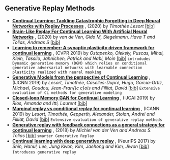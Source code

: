 
## Generative Replay Methods
- [**Continual Learning: Tackling Catastrophic Forgetting in Deep Neural Networks with Replay Processes**](https://arxiv.org/abs/2007.00487) , (2020) by *Timothée Lesort* [[bib]](https://github.com/optimass/continual_learning_papers/blob/master/bibtex.bib#L173-L182) 
- [**Brain-Like Replay For Continual Learning With Artificial Neural Networks**](https://baicsworkshop.github.io/pdf/BAICS_8.pdf) , (2020) by *van de Ven, Gido M, Siegelmann, Hava T and Tolias, Andreas S* [[bib]](https://github.com/optimass/continual_learning_papers/blob/master/bibtex.bib#L251-L257) 
- [**Learning to remember: A synaptic plasticity driven framework for continual learning**](https://openaccess.thecvf.com/content_CVPR_2019/html/Ostapenko_Learning_to_Remember_A_Synaptic_Plasticity_Driven_Framework_for_Continual_CVPR_2019_paper.html) , (CVPR 2019) by *Ostapenko, Oleksiy, Puscas, Mihai, Klein, Tassilo, Jahnichen, Patrick and Nabi, Moin* [[bib]](https://github.com/optimass/continual_learning_papers/blob/master/bibtex.bib#L141-L149) 
``` introdudes Dynamic generative memory (DGM) which relies on conditional generative adversarial networks with learnable connection plasticity realized with neural masking ``` 
- [**Generative Models from the perspective of Continual Learning**](https://hal.archives-ouvertes.fr/hal-01951954) , (IJCNN 2019) by *Lesort, Timothée, Caselles-Dupré, Hugo, Garcia-Ortiz, Michael, Goudou, Jean-Fran{\c c}ois and Filliat, David* [[bib]](https://github.com/optimass/continual_learning_papers/blob/master/bibtex.bib#L790-L802) 
``` Extensive evaluation of CL methods for generative modeling ``` 
- [**Closed-loop Memory GAN for Continual Learning**](http://dl.acm.org/citation.cfm?id=3367471.3367504) , (IJCAI 2019) by *Rios, Amanda and Itti, Laurent* [[bib]](https://github.com/optimass/continual_learning_papers/blob/master/bibtex.bib#L1097-L1111) 
- [**Marginal replay vs conditional replay for continual learning**](https://arxiv.org/abs/1810.12069) , (ICANN 2019) by *Lesort, Timothée, Gepperth, Alexander, Stoian, Andrei and Filliat, David* [[bib]](https://github.com/optimass/continual_learning_papers/blob/master/bibtex.bib#L1242-L1251) 
``` Extensive evaluation of generative replay methods ``` 
- [**Generative replay with feedback connections as a general strategy for continual learning**](https://arxiv.org/abs/1809.10635) , (2018) by *Michiel van der Ven and Andreas S. Tolias* [[bib]](https://github.com/optimass/continual_learning_papers/blob/master/bibtex.bib#L688-L696) 
``` smarter Generative Replay ``` 
- [**Continual learning with deep generative replay**](https://arxiv.org/abs/1705.08690) , (NeurIPS 2017) by *Shin, Hanul, Lee, Jung Kwon, Kim, Jaehong and Kim, Jiwon* [[bib]](https://github.com/optimass/continual_learning_papers/blob/master/bibtex.bib#L317-L325) 
``` Introduces generative replay ``` 
